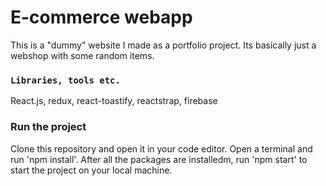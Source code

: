 # E-commerce webapp

This is a "dummy" website I made as a portfolio project.
Its basically just a webshop with some random items.

### `Libraries, tools etc.`

React.js, redux, react-toastify, reactstrap, firebase

### Run the project

Clone this repository and open it in your code editor.
Open a terminal and run 'npm install'.
After all the packages are installedm, run 'npm start' to start the project on your local machine.
